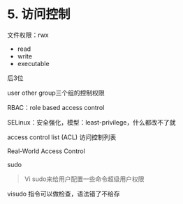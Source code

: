 # 5. 访问控制

文件权限：rwx

- read
- write
- executable

后3位

user other group三个组的控制权限

RBAC：role based access control

SELinux：安全强化，模型：least-privilege，什么都改不了就

access control list (ACL) 访问控制列表

Real-World Access Control

sudo

> Vi sudo来给用户配置一些命令超级用户权限



visudo 指令可以做检查，语法错了不给存



